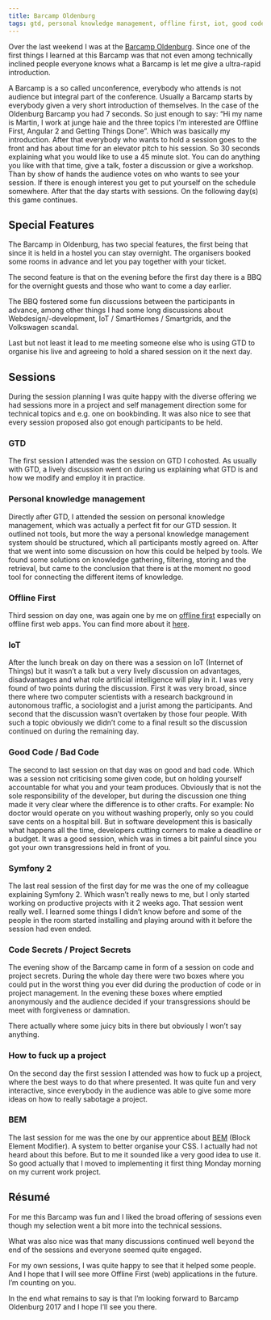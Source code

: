 ```yaml
---
title: Barcamp Oldenburg
tags: gtd, personal knowledge management, offline first, iot, good code, bad code, symfony, code secrets, project management, bem
---
```


Over the last weekend I was at the [Barcamp Oldenburg](http://www.barcamp-oldenburg.de/). Since one of the first things I learned at this Barcamp was that not even among technically inclined people everyone knows what a Barcamp is let me give a ultra-rapid introduction.

<!--more-->

A Barcamp is a so called unconference, everybody who attends is not audience but integral part of the conference. Usually a Barcamp starts by everybody given a very short introduction of themselves. In the case of the Oldenburg Barcamp you had 7 seconds. So just enough to say: “Hi my name is Martin, I work at junge haie and the three topics I’m interested are Offline First, Angular 2 and Getting Things Done”. Which was basically my introduction. After that everybody who wants to hold a session goes to the front and has about time for an elevator pitch to his session. So 30 seconds explaining what you would like to use a 45 minute slot. You can do anything you like with that time, give a talk, foster a discussion or give a workshop. Than by show of hands the audience votes on who wants to see your session. If there is enough interest you get to put yourself on the schedule somewhere. After that the day starts with sessions. On the following day(s) this game continues. 

## Special Features

The Barcamp in Oldenburg, has two special features, the first being that since it is held in a hostel you can stay overnight. The organisers booked some rooms in advance and let you pay together with your ticket. 

The second feature is that on the evening before the first day there is a BBQ for the overnight guests and those who want to come a day earlier. 

The BBQ fostered some fun discussions between the participants in advance, among other things I had some long discussions about  Webdesign/-development, IoT / SmartHomes / Smartgrids, and the Volkswagen scandal. 

Last but not least it lead to me meeting someone else who is using GTD to organise his live and agreeing to hold a shared session on it the next day. 


## Sessions 

During the session planning I was quite happy with the diverse offering we had sessions more in a project and self management direction some for technical topics and e.g. one on bookbinding.  It was also nice to see that every session proposed also got enough participants to be held. 

### GTD

The first session I attended was the session on GTD I cohosted. As usually with GTD, a lively discussion went on during us explaining what GTD is and how we modify and employ it in practice. 

### Personal knowledge management

Directly after GTD, I attended the session on personal knowledge management, which was actually a perfect fit for our GTD session. It outlined not tools, but more the way a personal knowledge management system should be structured, which all participants mostly agreed on. After that we went into some discussion on how this could be helped by tools. We found some solutions on knowledge gathering, filtering, storing and the retrieval, but came to the conclusion that there is at the moment no good tool for connecting the different items of knowledge. 

### Offline First

Third session on day one, was again one by me on [offline first](http://offlinefirst.org) especially on offline first web apps. You can find more about it [here](/talks/2016/04/26/Offline-first.html). 

### IoT

After the lunch break on day on there was a session on IoT (Internet of Things) but it wasn’t a talk but a very lively discussion on advantages, disadvantages and what role artificial  intelligence will play in it. I was very found of two points during the discussion. First it was very broad, since there where two computer scientists with a research background in autonomous traffic, a sociologist and a jurist among the participants. And second that the discussion wasn’t overtaken by those four people. With such a topic obviously we didn’t come to a final result so the discussion continued on during the remaining day.

### Good Code / Bad Code

The second to last session on that day was on good and bad code. Which was a session not criticising some given code, but on holding yourself accountable for what you and your team produces. Obviously that is not the sole responsibility of the developer, but during the discussion one thing made it very clear where the difference is to other crafts. For example: No doctor would operate on you without washing properly, only so you could save cents on a hospital bill. But in software development this is basically what happens all the time, developers cutting corners to make a deadline or a budget. It was a good session, which was in times a bit painful since you got your own transgressions held in front of you. 


### Symfony 2

The last real session of the first day for me was the one of my colleague explaining Symfony 2. Which wasn’t really news to me, but I only started working on productive projects with it 2 weeks ago. That session went really well. I learned some things I didn’t know before and some of the people in the room started installing and playing around with it before the session had even ended. 

### Code Secrets / Project Secrets

The evening show of the Barcamp came in form of a session on code and project secrets. During the whole day there were two boxes where you could put in the worst thing you ever did during the production of code or in project management. In the evening these boxes where emptied anonymously and the audience decided if your transgressions should be meet with forgiveness or damnation.

There actually where some juicy bits in there but obviously I won’t say anything.


### How to fuck up a project

On the second day the first session I attended was how to fuck up a project, where the best ways to do that where presented. It was quite fun and very interactive, since everybody in the audience was able to give some more ideas on how to really sabotage a project.


### BEM

The last session for me was the one by our apprentice about [BEM](http://getbem.com/introduction/) (Block Element Modifier). A system to better organise your CSS. I actually had not heard about this before. But to me it sounded like a very good idea to use it. So good actually that I moved to implementing it first thing Monday morning on my current work project. 

## Résumé

For me this Barcamp was fun and I liked the broad offering of sessions even though my selection went a bit more into the technical sessions. 

What was also nice was that many discussions continued well beyond the end of the sessions and everyone seemed quite engaged. 

For my own sessions, I was quite happy to see that it helped some people. And I hope that I will see more Offline First (web) applications in the future. I’m counting on you. 

In the end what remains to say is that I’m looking forward to Barcamp Oldenburg 2017 and I hope I’ll see you there. 

